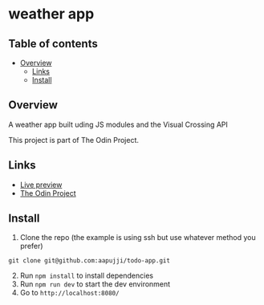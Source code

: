 # weather app

## Table of contents

- [Overview](#overview)
    - [Links](#links)
    - [Install](#install)

## Overview

A weather app built uding JS modules and the Visual Crossing API

This project is part of The Odin Project.

## Links

- [Live preview](https://aapujji.github.io/weather-app)
- [The Odin Project](https://www.theodinproject.com/)

## Install

1. Clone the repo (the example is using ssh but use whatever method you prefer)
```
git clone git@github.com:aapujji/todo-app.git
```
2. Run `npm install` to install dependencies
3. Run `npm run dev` to start the dev environment
4. Go to `http://localhost:8080/`